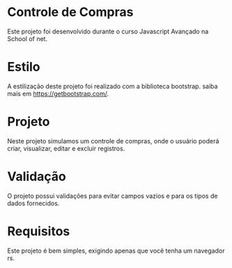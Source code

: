 # Controle de Compras
Este projeto foi desenvolvido durante o curso  Javascript Avançado na School of net.

# Estilo
A estilização deste projeto foi realizado com a biblioteca bootstrap. saiba mais em https://getbootstrap.com/.

# Projeto
Neste projeto simulamos um controle de compras, onde o usuário poderá criar, visualizar, editar e excluir registros.

# Validação
O projeto possui validações para evitar campos vazios e para os tipos de dados fornecidos.

# Requisitos
Este projeto é bem simples, exigindo apenas que você tenha um navegador rs.
